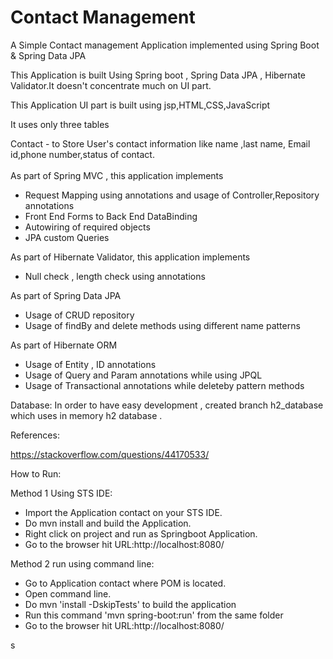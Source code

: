 # Contact Management
A Simple Contact management Application implemented using Spring Boot &amp; Spring Data JPA 

This Application is built Using Spring boot ,  Spring Data JPA , Hibernate Validator.It doesn't concentrate much on UI part.

This Application UI part is built using jsp,HTML,CSS,JavaScript

It uses only three tables 

Contact       - to Store User's contact information like name ,last name, Email id,phone number,status of contact.<br>               
As part of Spring MVC , this application implements
 - Request Mapping using annotations and usage of Controller,Repository annotations
 - Front End Forms to Back End DataBinding
 - Autowiring of required objects
 - JPA custom Queries<br>
 
As part of Hibernate Validator, this application implements
 - Null check , length check using annotations<br>
 
 As part of Spring Data JPA 
 - Usage of CRUD repository 
 - Usage of findBy and delete methods using different name patterns<br>
 
As part of Hibernate ORM
  - Usage of Entity , ID annotations
  - Usage of Query and Param annotations while using JPQL 
  - Usage of Transactional annotations while deleteby pattern methods <br>

 
Database:
In order to have easy development , created branch h2_database which uses in memory h2 database .

 
 References:
 
 https://stackoverflow.com/questions/44170533/

 How to Run:
 
 Method 1 Using STS IDE:
 - Import the Application contact on your STS IDE.
 - Do mvn install and build the Application.
 - Right click on project and run as Springboot Application.
 - Go to the browser hit URL:http://localhost:8080/

 Method 2 run using command line:
 - Go to Application contact where POM is located.
 - Open command line.
 - Do mvn 'install -DskipTests' to build the application
 - Run this command 'mvn spring-boot:run' from the same folder
 - Go to the browser hit URL:http://localhost:8080/

 
s